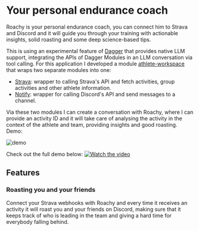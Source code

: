 # Your personal endurance coach
Roachy is your personal endurance coach, you can connect him to Strava and Discord and it will guide you through your training with actionable insights, solid roasting and some deep science-based tips.

This is using an experimental feature of [Dagger](https://dagger.io) that provides native LLM support, integrating the APIs of Dagger Modules in an LLM conversation via tool calling. For this application I developed a module [athlete-workspace](/athlete-workspace) that wraps two separate modules into one:
- [Strava](/strava): wrapper to calling Strava's API and fetch activities, group activities and other athlete information.
- [Notify](https://github.com/gerhard/daggerverse/tree/main/notify): wrapper for calling Discord's API and send messages to a channel.

Via these two modules I can create a conversation with Roachy, where I can provide an activity ID and it will take care of analysing the activity in the context of the athlete and team, providing insights and good roasting. Demo:

![demo](https://bunny.matiaspan.dev/roachy-demo.gif)

Check out the full demo below: 
[![Watch the video](https://img.youtube.com/vi/1_-bTOs9Ky0/maxresdefault.jpg)](https://youtu.be/1_-bTOs9Ky0)

## Features

### Roasting you and your friends

Connect your Strava webhooks with Roachy and every time it receives an activity it will roast you and your friends on Discord, making sure that it keeps track of who is leading in the team and giving a hard time for everybody falling behind.
